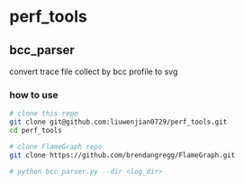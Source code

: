 # perf_tools

## bcc_parser
convert trace file collect by bcc profile to svg

### how to use
```bash
# clone this repo
git clone git@github.com:liuwenjian0729/perf_tools.git
cd perf_tools

# clone FlameGraph repo
git clone https://github.com/brendangregg/FlameGraph.git

# python bcc_parser.py --dir <log_dir>
```
